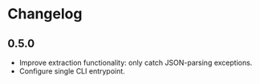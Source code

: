 # Changelog

## 0.5.0

* Improve extraction functionality: only catch JSON-parsing exceptions.
* Configure single CLI entrypoint.

